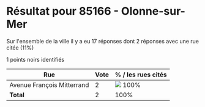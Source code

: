 # Résultat pour 85166 - Olonne-sur-Mer

Sur l'ensemble de la ville il y a eu 17 réponses dont 2 réponses avec une rue citée (11%)

1 points noirs identifiés

| Rue | Vote | % / les rues cités|
|-----|------|-------------------|
| Avenue François Mitterrand | 2 | <img src="../../img/bar_100.gif" />&nbsp;100%|
| **Total** | 2 | 100%|
